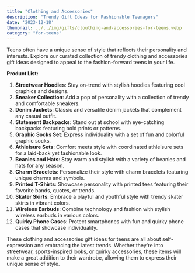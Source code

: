 ```yaml
---
title: "Clothing and Accessories"
description: "Trendy Gift Ideas for Fashionable Teenagers"
date: '2023-12-18'
thumbnail: ../../img/gifts/clouthing-and-accessories-for-teens.webp
category: "for-teens"
---
```

Teens often have a unique sense of style that reflects their personality and interests. Explore our curated collection of trendy clothing and accessories gift ideas designed to appeal to the fashion-forward teens in your life.

**Product List:**
1. **Streetwear Hoodies**: Stay on-trend with stylish hoodies featuring cool graphics and designs.
2. **Sneaker Collection**: Add a pop of personality with a collection of trendy and comfortable sneakers.
3. **Denim Jackets**: Classic and versatile denim jackets that complement any casual outfit.
4. **Statement Backpacks**: Stand out at school with eye-catching backpacks featuring bold prints or patterns.
5. **Graphic Socks Set**: Express individuality with a set of fun and colorful graphic socks.
6. **Athleisure Sets**: Comfort meets style with coordinated athleisure sets for a laid-back yet fashionable look.
7. **Beanies and Hats**: Stay warm and stylish with a variety of beanies and hats for any season.
8. **Charm Bracelets**: Personalize their style with charm bracelets featuring unique charms and symbols.
9. **Printed T-Shirts**: Showcase personality with printed tees featuring their favorite bands, quotes, or trends.
10. **Skater Skirts**: Embrace a playful and youthful style with trendy skater skirts in vibrant colors.
11. **Wireless Earbuds**: Combine technology and fashion with stylish wireless earbuds in various colors.
12. **Quirky Phone Cases**: Protect smartphones with fun and quirky phone cases that showcase individuality.

These clothing and accessories gift ideas for teens are all about self-expression and embracing the latest trends. Whether they're into streetwear, sports-inspired looks, or quirky accessories, these items will make a great addition to their wardrobe, allowing them to express their unique sense of style.
